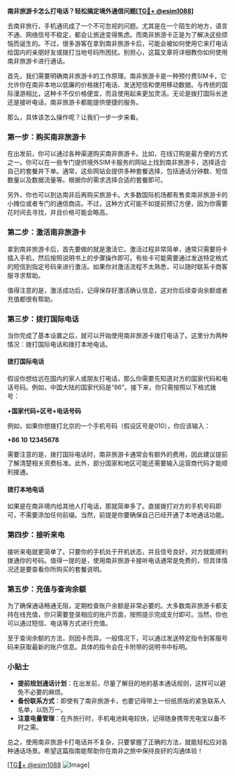 **南非旅游卡怎么打电话？轻松搞定境外通信问题[[TG💪+ @esim1088](https://t.me/s/esim1088)]**

去南非旅行，手机通讯成了一个不可忽视的问题。尤其是在一个陌生的地方，语言不通、网络信号不稳定，都会让旅途变得焦虑。而南非旅游卡正是为了解决这些烦恼而诞生的。不过，很多游客在拿到南非旅游卡后，可能会被如何使用它来打电话给国内的亲朋好友或拨打当地号码所困扰。别担心，这篇文章将详细教你如何使用南非旅游卡进行通话。

首先，我们需要明确南非旅游卡的工作原理。南非旅游卡是一种预付费SIM卡，它允许你在南非本地以低廉的价格拨打电话、发送短信和使用移动数据。与传统的国际漫游相比，这种卡不仅价格便宜，而且使用起来更加灵活。无论是拨打国际长途还是接听电话，南非旅游卡都能提供便捷的服务。

那么，具体该怎么操作呢？让我们一步一步来看。

### 第一步：购买南非旅游卡

在出发前，你可以通过各种渠道购买南非旅游卡。比如，在线订购是最方便的方式之一。你可以在一些专门提供境外SIM卡服务的网站上找到南非旅游卡，选择适合自己的套餐并下单。通常，这些网站会提供多种套餐选择，包括通话分钟数、短信数量以及数据流量等。根据你的需求选择合适的套餐即可。

另外，你也可以到达南非后再购买旅游卡。大多数国际机场都有售卖南非旅游卡的小摊位或者专门的通信商店。不过，这种方式可能不如提前预订方便，因为你需要花时间去寻找，并且价格可能会略高。

### 第二步：激活南非旅游卡

拿到南非旅游卡后，首先要做的就是激活它。激活过程非常简单，通常只需要将卡插入手机，然后按照说明书上的步骤操作即可。有些卡可能需要通过发送特定格式的短信到指定号码来进行激活。如果你对激活流程不太熟悉，可以随时联系卡商客服寻求帮助。

值得注意的是，激活成功后，记得保存好激活确认信息，这对你后续查询余额或者充值都很有帮助。

### 第三步：拨打国际电话

当你完成了基本设置之后，就可以开始使用南非旅游卡拨打电话了。这里分为两种情况：拨打国际电话和拨打本地电话。

#### 拨打国际电话

假设你想给远在国内的家人或朋友打电话，那么你需要先知道对方的国家代码和电话号码。例如，中国大陆的国家代码是“86”。接下来，你只需按照以下格式拨号：

**+国家代码+区号+电话号码**

例如，如果你想拨打北京的一个手机号码（假设区号是010），你应该输入：

**+86 10 12345678**

需要注意的是，拨打国际电话时，南非旅游卡通常会有额外的费用，因此建议提前了解清楚相关资费标准。此外，部分国家和地区可能还需要输入运营商代码才能顺利接通。

#### 拨打本地电话

如果是在南非境内给其他人打电话，那就简单多了。直接拨打对方的手机号码即可，不需要添加任何前缀。当然，前提是你要确保自己已经开通了本地通话功能。

### 第四步：接听来电

接听来电就更简单了。只要你的手机处于开机状态，并且信号良好，对方就能顺利拨通你的号码。值得一提的是，使用南非旅游卡接听电话通常是免费的，但具体情况还是要查看你所购买的套餐说明。

### 第五步：充值与查询余额

为了确保通话畅通无阻，定期检查账户余额是非常必要的。大多数南非旅游卡都支持在线充值，你只需要登录相应的账户页面，按照提示完成支付即可。当然，你也可以通过短信、电话等方式进行充值。

至于查询余额的方法，则因卡而异。一般情况下，可以通过发送特定指令到客服号码来获取最新的账户信息。具体的指令会在卡附带的说明书中标明。

### 小贴士

- **提前规划通话计划**：在出发前，尽量了解目的地的基本通话规则，这样可以避免不必要的麻烦。
- **备份联系方式**：即使有了南非旅游卡，也要记得带上一份纸质版的紧急联系人名单，以防万一。
- **注意电量管理**：在外旅行时，手机电池耗电较快，记得随身携带充电宝以备不时之需。

总之，使用南非旅游卡打电话并不复杂，只要掌握了正确的方法，就能轻松应对各种通话场景。希望这篇指南能帮助你在南非之旅中保持良好的沟通体验！

[[TG💪+ @esim1088](https://t.me/s/esim1088) ![Image](https://i.postimg.cc/4NQfJmqS/Snipaste-2025-05-13-00-14-12.png)]